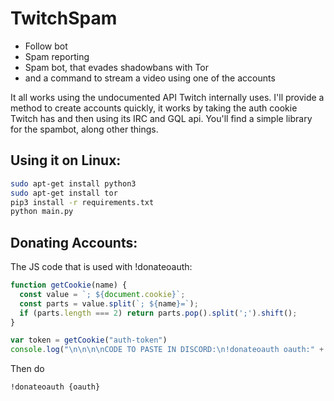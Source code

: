 # TwitchSpam

* Follow bot
* Spam reporting 
* Spam bot, that evades shadowbans with Tor 
* and a command to stream a video using one of the accounts

It all works using the undocumented API Twitch internally uses.
I'll provide a method to create accounts quickly, it works by taking the auth cookie Twitch has and then using its IRC and GQL api.
You'll find a simple library for the spambot, along other things.


## Using it on Linux:
```Bash
sudo apt-get install python3
sudo apt-get install tor
pip3 install -r requirements.txt
python main.py
```

## Donating Accounts:

The JS code that is used with !donateoauth:

```JavaScript
function getCookie(name) {
  const value = `; ${document.cookie}`;
  const parts = value.split(`; ${name}=`);
  if (parts.length === 2) return parts.pop().split(';').shift();
}

var token = getCookie("auth-token")
console.log("\n\n\n\nCODE TO PASTE IN DISCORD:\n!donateoauth oauth:" + token + "\n\n\n\n")
```

Then do
```
!donateoauth {oauth}
```
